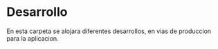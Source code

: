 # Desarrollo 


En esta carpeta se alojara diferentes desarrollos, en vias de produccion para la aplicacion.